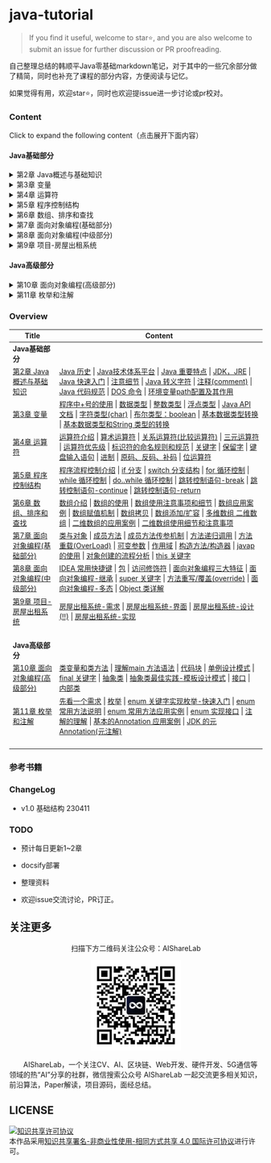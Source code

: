 # java-tutorial

> If you find it useful, welcome to star⭐, and you are also welcome to submit an issue for further discussion or PR proofreading.

自己整理总结的韩顺平Java零基础markdown笔记，对于其中的一些冗余部分做了精简，同时也补充了课程的部分内容，方便阅读与记忆。

如果觉得有用，欢迎star⭐，同时也欢迎提issue进一步讨论或pr校对。

### Content

Click to expand the following content（点击展开下面内容）

#### Java基础部分

<details> 
    <summary>第2章 Java概述与基础知识</summary>
 <ul>
<li><a href="https://github.com/timerring/java-tutorial/blob/main/ch02_java_overview.md#第2章-java概述与基础知识">第2章 Java概述与基础知识</a>
<ul>
<li><a href="https://github.com/timerring/java-tutorial/blob/main/ch02_java_overview.md#java-历史">Java 历史</a></li>
<li><a href="https://github.com/timerring/java-tutorial/blob/main/ch02_java_overview.md#java技术体系平台">Java技术体系平台</a></li>
<li><a href="https://github.com/timerring/java-tutorial/blob/main/ch02_java_overview.md#java-重要特点">Java 重要特点</a>
<ul>
<li><a href="https://github.com/timerring/java-tutorial/blob/main/ch02_java_overview.md#java-虚拟机jvm">Java 虚拟机 JVM</a></li>
</ul></li>
<li><a href="https://github.com/timerring/java-tutorial/blob/main/ch02_java_overview.md#jdkjre">JDK，JRE</a>
<ul>
<li><a href="https://github.com/timerring/java-tutorial/blob/main/ch02_java_overview.md#jdk-基本介绍">JDK 基本介绍</a></li>
<li><a href="https://github.com/timerring/java-tutorial/blob/main/ch02_java_overview.md#jre-基本介绍">JRE 基本介绍</a></li>
<li><a href="https://github.com/timerring/java-tutorial/blob/main/ch02_java_overview.md#jdkjre-和jvm-的包含关系">JDK、JRE 和JVM
的包含关系</a></li>
</ul></li>
<li><a href="https://github.com/timerring/java-tutorial/blob/main/ch02_java_overview.md#java-快速入门">Java 快速入门</a></li>
<li><a href="https://github.com/timerring/java-tutorial/blob/main/ch02_java_overview.md#注意细节">注意细节</a></li>
<li><a href="https://github.com/timerring/java-tutorial/blob/main/ch02_java_overview.md#java-转义字符">Java 转义字符</a>
<ul>
<li><a href="https://github.com/timerring/java-tutorial/blob/main/ch02_java_overview.md#java-常用的转义字符">Java 常用的转义字符</a></li>
</ul></li>
<li><a href="https://github.com/timerring/java-tutorial/blob/main/ch02_java_overview.md#注释comment">注释(comment)</a>
<ul>
<li><a href="https://github.com/timerring/java-tutorial/blob/main/ch02_java_overview.md#java-中的注释类型">Java 中的注释类型</a></li>
<li><a href="https://github.com/timerring/java-tutorial/blob/main/ch02_java_overview.md#关于文档注释">关于文档注释</a>
<ul>
<li><a href="https://github.com/timerring/java-tutorial/blob/main/ch02_java_overview.md#javadoc-常见标签">javadoc 常见标签</a></li>
</ul></li>
</ul></li>
<li><a href="https://github.com/timerring/java-tutorial/blob/main/ch02_java_overview.md#java-代码规范">Java 代码规范</a></li>
<li><a href="https://github.com/timerring/java-tutorial/blob/main/ch02_java_overview.md#dos-命令">DOS 命令</a>
<ul>
<li><a href="https://github.com/timerring/java-tutorial/blob/main/ch02_java_overview.md#dos-介绍">DOS 介绍</a></li>
<li><a href="https://github.com/timerring/java-tutorial/blob/main/ch02_java_overview.md#常用的dos-命令">常用的dos 命令</a></li>
</ul></li>
<li><a
href="https://github.com/timerring/java-tutorial/blob/main/ch02_java_overview.md#环境变量path配置及其作用">环境变量path配置及其作用</a></li>
</ul></li>
</ul></details>

<details> 
    <summary>第3章 变量</summary>
<ul>
<li><a href="https://github.com/timerring/java-tutorial/blob/main/ch03_variable.md#第3章-变量">第3章 变量</a>
<ul>
<li><a href="https://github.com/timerring/java-tutorial/blob/main/ch03_variable.md#程序中号的使用">程序中+号的使用</a></li>
<li><a href="https://github.com/timerring/java-tutorial/blob/main/ch03_variable.md#数据类型">数据类型</a></li>
<li><a href="https://github.com/timerring/java-tutorial/blob/main/ch03_variable.md#整数类型">整数类型</a>
<ul>
<li><a href="https://github.com/timerring/java-tutorial/blob/main/ch03_variable.md#整型的类型">整型的类型</a></li>
<li><a
href="https://github.com/timerring/java-tutorial/blob/main/ch03_variable.md#整型的使用细节intdetailjava">整型的使用细节IntDetail.java</a></li>
</ul></li>
<li><a href="https://github.com/timerring/java-tutorial/blob/main/ch03_variable.md#浮点类型">浮点类型</a>
<ul>
<li><a href="https://github.com/timerring/java-tutorial/blob/main/ch03_variable.md#浮点型的分类">浮点型的分类</a></li>
<li><a
href="https://github.com/timerring/java-tutorial/blob/main/ch03_variable.md#浮点型使用细节floatdetailjava">浮点型使用细节FloatDetail.java</a></li>
</ul></li>
<li><a href="https://github.com/timerring/java-tutorial/blob/main/ch03_variable.md#java-api-文档">Java API 文档</a></li>
<li><a href="https://github.com/timerring/java-tutorial/blob/main/ch03_variable.md#字符类型char">字符类型(char)</a>
<ul>
<li><a href="https://github.com/timerring/java-tutorial/blob/main/ch03_variable.md#字符类型使用细节">字符类型使用细节</a></li>
<li><a href="https://github.com/timerring/java-tutorial/blob/main/ch03_variable.md#字符本质探讨">字符本质探讨</a></li>
</ul></li>
<li><a href="https://github.com/timerring/java-tutorial/blob/main/ch03_variable.md#布尔类型boolean">布尔类型：boolean</a></li>
<li><a href="https://github.com/timerring/java-tutorial/blob/main/ch03_variable.md#基本数据类型转换">基本数据类型转换</a>
<ul>
<li><a href="https://github.com/timerring/java-tutorial/blob/main/ch03_variable.md#自动类型转换">自动类型转换</a></li>
<li><a href="https://github.com/timerring/java-tutorial/blob/main/ch03_variable.md#自动类型转换注意和细节">自动类型转换注意和细节</a></li>
<li><a href="https://github.com/timerring/java-tutorial/blob/main/ch03_variable.md#强制类型转换">强制类型转换</a></li>
</ul></li>
<li><a href="https://github.com/timerring/java-tutorial/blob/main/ch03_variable.md#基本数据类型和string-类型的转换">基本数据类型和String
类型的转换</a>
<ul>
<li><a href="https://github.com/timerring/java-tutorial/blob/main/ch03_variable.md#介绍和使用">介绍和使用</a></li>
<li><a href="https://github.com/timerring/java-tutorial/blob/main/ch03_variable.md#注意事项">注意事项</a></li>
</ul></li>
</ul></li>
</ul></details>

<details> 
    <summary>第4章 运算符</summary>
<ul>
<li><a href="https://github.com/timerring/java-tutorial/blob/main/ch04_operator.md#第4章-运算符">第4章 运算符</a>
<ul>
<li><a href="https://github.com/timerring/java-tutorial/blob/main/ch04_operator.md#运算符介绍">运算符介绍</a></li>
<li><a href="https://github.com/timerring/java-tutorial/blob/main/ch04_operator.md#算术运算符">算术运算符</a></li>
<li><a href="https://github.com/timerring/java-tutorial/blob/main/ch04_operator.md#关系运算符比较运算符">关系运算符(比较运算符)</a>
<ul>
<li><a href="https://github.com/timerring/java-tutorial/blob/main/ch04_operator.md#逻辑运算符">逻辑运算符</a></li>
<li><a href="https://github.com/timerring/java-tutorial/blob/main/ch04_operator.md#赋值运算符">赋值运算符</a>
<ul>
<li><a href="https://github.com/timerring/java-tutorial/blob/main/ch04_operator.md#赋值运算符的分类">赋值运算符的分类</a></li>
<li><a href="https://github.com/timerring/java-tutorial/blob/main/ch04_operator.md#赋值运算符特点">赋值运算符特点</a></li>
</ul></li>
</ul></li>
<li><a href="https://github.com/timerring/java-tutorial/blob/main/ch04_operator.md#三元运算符">三元运算符</a>
<ul>
<li><a href="https://github.com/timerring/java-tutorial/blob/main/ch04_operator.md#基本语法">基本语法</a></li>
<li><a href="https://github.com/timerring/java-tutorial/blob/main/ch04_operator.md#使用细节">使用细节</a></li>
</ul></li>
<li><a href="https://github.com/timerring/java-tutorial/blob/main/ch04_operator.md#运算符优先级">运算符优先级</a></li>
<li><a href="https://github.com/timerring/java-tutorial/blob/main/ch04_operator.md#标识符的命名规则和规范">标识符的命名规则和规范</a>
<ul>
<li><a href="https://github.com/timerring/java-tutorial/blob/main/ch04_operator.md#标识符命名规范">标识符命名规范</a></li>
</ul></li>
<li><a href="https://github.com/timerring/java-tutorial/blob/main/ch04_operator.md#关键字">关键字</a></li>
<li><a href="https://github.com/timerring/java-tutorial/blob/main/ch04_operator.md#保留字">保留字</a></li>
<li><a href="https://github.com/timerring/java-tutorial/blob/main/ch04_operator.md#键盘输入语句">键盘输入语句</a></li>
<li><a href="https://github.com/timerring/java-tutorial/blob/main/ch04_operator.md#进制">进制</a>
<ul>
<li><a href="https://github.com/timerring/java-tutorial/blob/main/ch04_operator.md#二进制转换成八进制">二进制转换成八进制</a></li>
<li><a href="https://github.com/timerring/java-tutorial/blob/main/ch04_operator.md#二进制转换成十六进制">二进制转换成十六进制</a></li>
<li><a href="https://github.com/timerring/java-tutorial/blob/main/ch04_operator.md#八进制转换成二进制">八进制转换成二进制</a></li>
<li><a href="https://github.com/timerring/java-tutorial/blob/main/ch04_operator.md#十六进制转换成二进制">十六进制转换成二进制</a></li>
</ul></li>
<li><a href="https://github.com/timerring/java-tutorial/blob/main/ch04_operator.md#原码反码补码">原码、反码、补码</a></li>
<li><a href="https://github.com/timerring/java-tutorial/blob/main/ch04_operator.md#位运算符">位运算符</a></li>
</ul></li>
</ul></details>

<details> 
    <summary>第5章 程序控制结构</summary>
<ul>
<li><a href="https://github.com/timerring/java-tutorial/blob/main/ch05_program_control_structure.md#第5章-程序控制结构">第5章 程序控制结构</a>
<ul>
<li><a href="https://github.com/timerring/java-tutorial/blob/main/ch05_program_control_structure.md#程序流程控制介绍">程序流程控制介绍</a></li>
<li><a href="https://github.com/timerring/java-tutorial/blob/main/ch05_program_control_structure.md#if-分支">if 分支</a></li>
<li><a href="https://github.com/timerring/java-tutorial/blob/main/ch05_program_control_structure.md#switch-分支结构">switch 分支结构</a></li>
<li><a href="https://github.com/timerring/java-tutorial/blob/main/ch05_program_control_structure.md#for-循环控制">for 循环控制</a></li>
<li><a href="https://github.com/timerring/java-tutorial/blob/main/ch05_program_control_structure.md#while-循环控制">while 循环控制</a></li>
<li><a href="https://github.com/timerring/java-tutorial/blob/main/ch05_program_control_structure.md#dowhile-循环控制">do..while 循环控制</a></li>
<li><a href="https://github.com/timerring/java-tutorial/blob/main/ch05_program_control_structure.md#跳转控制语句-break">跳转控制语句-break</a></li>
<li><a href="https://github.com/timerring/java-tutorial/blob/main/ch05_program_control_structure.md#跳转控制语句-continue">跳转控制语句-continue</a></li>
<li><a href="https://github.com/timerring/java-tutorial/blob/main/ch05_program_control_structure.md#跳转控制语句-return">跳转控制语句-return</a></li>
</ul></li>
</ul></details>

<details> 
    <summary>第6章 数组、排序和查找</summary>
<ul>
<li><a href="https://github.com/timerring/java-tutorial/blob/main/ch06_arrays_sort_and_search.md#第6章-数组排序和查找">第6章 数组、排序和查找</a>
<ul>
<li><a href="https://github.com/timerring/java-tutorial/blob/main/ch06_arrays_sort_and_search.md#数组介绍">数组介绍</a></li>
<li><a href="https://github.com/timerring/java-tutorial/blob/main/ch06_arrays_sort_and_search.md#数组的使用">数组的使用</a>
<ul>
<li><a
href="https://github.com/timerring/java-tutorial/blob/main/ch06_arrays_sort_and_search.md#使用方式1-动态初始化数组的定义">使用方式1-动态初始化数组的定义</a></li>
<li><a href="https://github.com/timerring/java-tutorial/blob/main/ch06_arrays_sort_and_search.md#使用方式2-动态初始化">使用方式2-动态初始化</a></li>
<li><a href="https://github.com/timerring/java-tutorial/blob/main/ch06_arrays_sort_and_search.md#使用方式3-静态初始化">使用方式3-静态初始化</a></li>
</ul></li>
<li><a href="https://github.com/timerring/java-tutorial/blob/main/ch06_arrays_sort_and_search.md#数组使用注意事项和细节">数组使用注意事项和细节</a></li>
<li><a href="https://github.com/timerring/java-tutorial/blob/main/ch06_arrays_sort_and_search.md#数组应用案例">数组应用案例</a></li>
<li><a href="https://github.com/timerring/java-tutorial/blob/main/ch06_arrays_sort_and_search.md#数组赋值机制">数组赋值机制</a></li>
<li><a href="https://github.com/timerring/java-tutorial/blob/main/ch06_arrays_sort_and_search.md#数组拷贝">数组拷贝</a></li>
<li><a href="https://github.com/timerring/java-tutorial/blob/main/ch06_arrays_sort_and_search.md#数组添加扩容">数组添加/扩容</a></li>
<li><a href="https://github.com/timerring/java-tutorial/blob/main/ch06_arrays_sort_and_search.md#多维数组-二维数组">多维数组 二维数组</a>
<ul>
<li><a href="https://github.com/timerring/java-tutorial/blob/main/ch06_arrays_sort_and_search.md#动态初始化1">动态初始化1</a></li>
<li><a href="https://github.com/timerring/java-tutorial/blob/main/ch06_arrays_sort_and_search.md#动态初始化2">动态初始化2</a></li>
<li><a href="https://github.com/timerring/java-tutorial/blob/main/ch06_arrays_sort_and_search.md#静态初始化">静态初始化</a></li>
</ul></li>
<li><a href="https://github.com/timerring/java-tutorial/blob/main/ch06_arrays_sort_and_search.md#二维数组的应用案例">二维数组的应用案例</a></li>
<li><a
href="https://github.com/timerring/java-tutorial/blob/main/ch06_arrays_sort_and_search.md#二维数组使用细节和注意事项">二维数组使用细节和注意事项</a></li>
</ul></li>
</ul></details>

<details> 
    <summary>第7章 面向对象编程(基础部分)</summary>
<ul>
<li><a href="https://github.com/timerring/java-tutorial/blob/main/ch07_oop_fundamentals.md#第7章-面向对象编程基础部分">第7章
面向对象编程(基础部分)</a>
<ul>
<li><a href="https://github.com/timerring/java-tutorial/blob/main/ch07_oop_fundamentals.md#类与对象">类与对象</a>
<ul>
<li><a href="https://github.com/timerring/java-tutorial/blob/main/ch07_oop_fundamentals.md#类和对象的区别和联系">类和对象的区别和联系</a></li>
<li><a href="https://github.com/timerring/java-tutorial/blob/main/ch07_oop_fundamentals.md#对象在内存中存在形式">对象在内存中存在形式!</a></li>
<li><a href="https://github.com/timerring/java-tutorial/blob/main/ch07_oop_fundamentals.md#属性成员变量字段">属性/成员变量/字段</a></li>
<li><a href="https://github.com/timerring/java-tutorial/blob/main/ch07_oop_fundamentals.md#如何创建对象">如何创建对象</a></li>
<li><a href="https://github.com/timerring/java-tutorial/blob/main/ch07_oop_fundamentals.md#如何访问属性">如何访问属性</a></li>
</ul></li>
<li><a href="https://github.com/timerring/java-tutorial/blob/main/ch07_oop_fundamentals.md#成员方法">成员方法</a>
<ul>
<li><a href="https://github.com/timerring/java-tutorial/blob/main/ch07_oop_fundamentals.md#方法的调用机制原理">方法的调用机制原理!</a></li>
<li><a href="https://github.com/timerring/java-tutorial/blob/main/ch07_oop_fundamentals.md#成员方法的好处">成员方法的好处</a></li>
<li><a href="https://github.com/timerring/java-tutorial/blob/main/ch07_oop_fundamentals.md#成员方法的定义">成员方法的定义</a></li>
</ul></li>
<li><a href="https://github.com/timerring/java-tutorial/blob/main/ch07_oop_fundamentals.md#成员方法传参机制">成员方法传参机制</a>
<ul>
<li><a href="https://github.com/timerring/java-tutorial/blob/main/ch07_oop_fundamentals.md#引用数据类型的传参机制">引用数据类型的传参机制</a></li>
<li><a
href="https://github.com/timerring/java-tutorial/blob/main/ch07_oop_fundamentals.md#成员方法返回类型是引用类型应用实例">成员方法返回类型是引用类型应用实例</a></li>
</ul></li>
<li><a href="https://github.com/timerring/java-tutorial/blob/main/ch07_oop_fundamentals.md#方法递归调用">方法递归调用</a>
<ul>
<li><a href="https://github.com/timerring/java-tutorial/blob/main/ch07_oop_fundamentals.md#方法递归调用-1">方法递归调用</a></li>
<li><a href="https://github.com/timerring/java-tutorial/blob/main/ch07_oop_fundamentals.md#递归重要规则">递归重要规则</a></li>
<li><a href="https://github.com/timerring/java-tutorial/blob/main/ch07_oop_fundamentals.md#递归调用应用实例-汉诺塔">递归调用应用实例-汉诺塔</a></li>
<li><a
href="https://github.com/timerring/java-tutorial/blob/main/ch07_oop_fundamentals.md#递归调用应用实例-八皇后问题">递归调用应用实例-八皇后问题</a></li>
</ul></li>
<li><a href="https://github.com/timerring/java-tutorial/blob/main/ch07_oop_fundamentals.md#方法重载overload">方法重载(OverLoad)</a>
<ul>
<li><a href="https://github.com/timerring/java-tutorial/blob/main/ch07_oop_fundamentals.md#基本介绍">基本介绍</a></li>
<li><a href="https://github.com/timerring/java-tutorial/blob/main/ch07_oop_fundamentals.md#重载的好处">重载的好处</a></li>
<li><a href="https://github.com/timerring/java-tutorial/blob/main/ch07_oop_fundamentals.md#注意事项和使用细节">注意事项和使用细节</a></li>
</ul></li>
<li><a href="https://github.com/timerring/java-tutorial/blob/main/ch07_oop_fundamentals.md#可变参数">可变参数</a>
<ul>
<li><a href="https://github.com/timerring/java-tutorial/blob/main/ch07_oop_fundamentals.md#基本概念">基本概念</a></li>
<li><a href="https://github.com/timerring/java-tutorial/blob/main/ch07_oop_fundamentals.md#基本语法">基本语法</a></li>
<li><a href="https://github.com/timerring/java-tutorial/blob/main/ch07_oop_fundamentals.md#注意事项和使用细节-1">注意事项和使用细节</a></li>
</ul></li>
<li><a href="https://github.com/timerring/java-tutorial/blob/main/ch07_oop_fundamentals.md#作用域">作用域</a>
<ul>
<li><a href="https://github.com/timerring/java-tutorial/blob/main/ch07_oop_fundamentals.md#基本使用">基本使用</a></li>
</ul></li>
<li><a href="https://github.com/timerring/java-tutorial/blob/main/ch07_oop_fundamentals.md#构造方法构造器">构造方法/构造器</a>
<ul>
<li><a href="https://github.com/timerring/java-tutorial/blob/main/ch07_oop_fundamentals.md#基本介绍-1">基本介绍</a></li>
<li><a href="https://github.com/timerring/java-tutorial/blob/main/ch07_oop_fundamentals.md#注意事项和使用细节-2">注意事项和使用细节</a></li>
</ul></li>
<li><a href="https://github.com/timerring/java-tutorial/blob/main/ch07_oop_fundamentals.md#javap的使用">javap的使用</a></li>
<li><a href="https://github.com/timerring/java-tutorial/blob/main/ch07_oop_fundamentals.md#对象创建的流程分析">对象创建的流程分析</a>
<ul>
<li><a href="https://github.com/timerring/java-tutorial/blob/main/ch07_oop_fundamentals.md#流程分析">流程分析!</a></li>
</ul></li>
<li><a href="https://github.com/timerring/java-tutorial/blob/main/ch07_oop_fundamentals.md#this-关键字">this 关键字</a>
<ul>
<li><a href="https://github.com/timerring/java-tutorial/blob/main/ch07_oop_fundamentals.md#深入理解this">深入理解this</a></li>
<li><a href="https://github.com/timerring/java-tutorial/blob/main/ch07_oop_fundamentals.md#this-的注意事项和使用细节">this 的注意事项和使用细节</a></li>
<li><a href="https://github.com/timerring/java-tutorial/blob/main/ch07_oop_fundamentals.md#this-的案例">this 的案例</a></li>
</ul></li>
</ul></li>
</ul></details>

<details> 
    <summary>第8章 面向对象编程(中级部分)</summary>
<ul>
<li><a href="https://github.com/timerring/java-tutorial/blob/main/ch08_opp_intermediate.md#idea-常用快捷键">IDEA 常用快捷键</a></li>
<li><a href="https://github.com/timerring/java-tutorial/blob/main/ch08_opp_intermediate.md#包">包</a>
<ul>
<li><a href="https://github.com/timerring/java-tutorial/blob/main/ch08_opp_intermediate.md#包的三大作用">包的三大作用</a></li>
<li><a href="https://github.com/timerring/java-tutorial/blob/main/ch08_opp_intermediate.md#包基本语法">包基本语法</a></li>
<li><a href="https://github.com/timerring/java-tutorial/blob/main/ch08_opp_intermediate.md#包的本质分析">包的本质分析</a></li>
<li><a href="https://github.com/timerring/java-tutorial/blob/main/ch08_opp_intermediate.md#包的命名">包的命名</a></li>
<li><a href="https://github.com/timerring/java-tutorial/blob/main/ch08_opp_intermediate.md#常用的包">常用的包</a></li>
<li><a href="https://github.com/timerring/java-tutorial/blob/main/ch08_opp_intermediate.md#如何引入包">如何引入包</a></li>
<li><a href="https://github.com/timerring/java-tutorial/blob/main/ch08_opp_intermediate.md#注意事项和使用细节">注意事项和使用细节</a></li>
</ul></li>
<li><a href="https://github.com/timerring/java-tutorial/blob/main/ch08_opp_intermediate.md#访问修饰符">访问修饰符</a>
<ul>
<li><a href="https://github.com/timerring/java-tutorial/blob/main/ch08_opp_intermediate.md#基本介绍">基本介绍</a></li>
<li><a href="https://github.com/timerring/java-tutorial/blob/main/ch08_opp_intermediate.md#访问修饰符的访问范围">访问修饰符的访问范围!</a></li>
<li><a href="https://github.com/timerring/java-tutorial/blob/main/ch08_opp_intermediate.md#使用的注意事项">使用的注意事项</a></li>
</ul></li>
<li><a href="https://github.com/timerring/java-tutorial/blob/main/ch08_opp_intermediate.md#面向对象编程三大特征">面向对象编程三大特征</a>
<ul>
<li><a href="https://github.com/timerring/java-tutorial/blob/main/ch08_opp_intermediate.md#基本介绍-1">基本介绍</a></li>
<li><a href="https://github.com/timerring/java-tutorial/blob/main/ch08_opp_intermediate.md#封装介绍">封装介绍</a></li>
<li><a href="https://github.com/timerring/java-tutorial/blob/main/ch08_opp_intermediate.md#封装的理解和好处">封装的理解和好处</a></li>
<li><a href="https://github.com/timerring/java-tutorial/blob/main/ch08_opp_intermediate.md#封装的实现步骤三步">封装的实现步骤(三步)</a></li>
<li><a href="https://github.com/timerring/java-tutorial/blob/main/ch08_opp_intermediate.md#快速入门案例">快速入门案例</a></li>
<li><a href="https://github.com/timerring/java-tutorial/blob/main/ch08_opp_intermediate.md#将构造器和setxxx-结合">将构造器和setXxx 结合</a></li>
</ul></li>
<li><a href="https://github.com/timerring/java-tutorial/blob/main/ch08_opp_intermediate.md#面向对象编程-继承">面向对象编程-继承</a>
<ul>
<li><a href="https://github.com/timerring/java-tutorial/blob/main/ch08_opp_intermediate.md#继承的基本语法">继承的基本语法</a></li>
<li><a href="https://github.com/timerring/java-tutorial/blob/main/ch08_opp_intermediate.md#继承的深入讨论细节问题">继承的深入讨论/细节问题</a></li>
<li><a href="https://github.com/timerring/java-tutorial/blob/main/ch08_opp_intermediate.md#继承的本质分析">继承的本质分析!</a></li>
</ul></li>
<li><a href="https://github.com/timerring/java-tutorial/blob/main/ch08_opp_intermediate.md#super-关键字">super 关键字</a>
<ul>
<li><a href="https://github.com/timerring/java-tutorial/blob/main/ch08_opp_intermediate.md#基本介绍-2">基本介绍</a></li>
<li><a href="https://github.com/timerring/java-tutorial/blob/main/ch08_opp_intermediate.md#基本语法">基本语法</a></li>
<li><a href="https://github.com/timerring/java-tutorial/blob/main/ch08_opp_intermediate.md#super-给编程带来的便利细节">super 给编程带来的便利/细节</a></li>
<li><a href="https://github.com/timerring/java-tutorial/blob/main/ch08_opp_intermediate.md#super-和this-的比较">super 和this 的比较</a></li>
</ul></li>
<li><a href="https://github.com/timerring/java-tutorial/blob/main/ch08_opp_intermediate.md#方法重写覆盖override">方法重写/覆盖(override)</a>
<ul>
<li><a href="https://github.com/timerring/java-tutorial/blob/main/ch08_opp_intermediate.md#注意事项和使用细节-1">注意事项和使用细节</a></li>
<li><a href="https://github.com/timerring/java-tutorial/blob/main/ch08_opp_intermediate.md#重写和重载比较">重写和重载比较!</a></li>
</ul></li>
<li><a href="https://github.com/timerring/java-tutorial/blob/main/ch08_opp_intermediate.md#面向对象编程-多态">面向对象编程-多态</a>
<ul>
<li><a href="https://github.com/timerring/java-tutorial/blob/main/ch08_opp_intermediate.md#多多种态状态基本介绍">多态基本介绍</a></li>
<li><a href="https://github.com/timerring/java-tutorial/blob/main/ch08_opp_intermediate.md#多态的具体体现">多态的具体体现</a>
<ul>
<li><a href="https://github.com/timerring/java-tutorial/blob/main/ch08_opp_intermediate.md#方法的多态">方法的多态</a></li>
<li><a href="https://github.com/timerring/java-tutorial/blob/main/ch08_opp_intermediate.md#对象的多态">对象的多态!</a></li>
</ul></li>
<li><a href="https://github.com/timerring/java-tutorial/blob/main/ch08_opp_intermediate.md#多态注意事项和细节讨论">多态注意事项和细节讨论</a>
<ul>
<li><a href="https://github.com/timerring/java-tutorial/blob/main/ch08_opp_intermediate.md#多态的向上转型">多态的向上转型</a></li>
<li><a href="https://github.com/timerring/java-tutorial/blob/main/ch08_opp_intermediate.md#多态向下转型">多态向下转型</a></li>
<li><a href="https://github.com/timerring/java-tutorial/blob/main/ch08_opp_intermediate.md#属性没有重写之说">属性没有重写之说</a></li>
<li><a href="https://github.com/timerring/java-tutorial/blob/main/ch08_opp_intermediate.md#instanceof-比较操作符">instanceOf 比较操作符</a></li>
</ul></li>
<li><a href="https://github.com/timerring/java-tutorial/blob/main/ch08_opp_intermediate.md#java-的动态绑定机制">java 的动态绑定机制!!</a></li>
<li><a href="https://github.com/timerring/java-tutorial/blob/main/ch08_opp_intermediate.md#多态的应用">多态的应用</a>
<ul>
<li><a href="https://github.com/timerring/java-tutorial/blob/main/ch08_opp_intermediate.md#多态数组">多态数组</a></li>
<li><a href="https://github.com/timerring/java-tutorial/blob/main/ch08_opp_intermediate.md#多态参数">多态参数</a></li>
</ul></li>
</ul></li>
<li><a href="https://github.com/timerring/java-tutorial/blob/main/ch08_opp_intermediate.md#object-类详解">Object 类详解</a>
<ul>
<li><a href="https://github.com/timerring/java-tutorial/blob/main/ch08_opp_intermediate.md#equals-方法">equals 方法</a>
<ul>
<li><a href="https://github.com/timerring/java-tutorial/blob/main/ch08_opp_intermediate.md#和equals-的对比">==和equals 的对比!!!!!</a></li>
</ul></li>
<li><a href="https://github.com/timerring/java-tutorial/blob/main/ch08_opp_intermediate.md#如何重写-equals-方法">如何重写 equals 方法</a></li>
<li><a href="https://github.com/timerring/java-tutorial/blob/main/ch08_opp_intermediate.md#hashcode-方法">hashCode 方法</a>
<ul>
<li><a href="https://github.com/timerring/java-tutorial/blob/main/ch08_opp_intermediate.md#总结">总结</a></li>
</ul></li>
<li><a href="https://github.com/timerring/java-tutorial/blob/main/ch08_opp_intermediate.md#tostring-方法">toString 方法</a></li>
<li><a href="https://github.com/timerring/java-tutorial/blob/main/ch08_opp_intermediate.md#finalize-方法">finalize 方法</a></li>
<li><a href="https://github.com/timerring/java-tutorial/blob/main/ch08_opp_intermediate.md#断点调试debug">断点调试(debug)</a></li>
<li><a href="https://github.com/timerring/java-tutorial/blob/main/ch08_opp_intermediate.md#断点调试介绍">断点调试介绍</a></li>
<li><a href="https://github.com/timerring/java-tutorial/blob/main/ch08_opp_intermediate.md#断点调试的快捷键">断点调试的快捷键</a></li>
<li><a href="https://github.com/timerring/java-tutorial/blob/main/ch08_opp_intermediate.md#idea-debug进入-jdk源码">Idea debug进入 Jdk源码</a></li>
<li><a href="https://github.com/timerring/java-tutorial/blob/main/ch08_opp_intermediate.md#项目-零钱通">项目-零钱通</a></li>
</ul></li>
</ul></li>
</ul></details>

<details> 
    <summary>第9章 项目-房屋出租系统</summary>
<ul>
<li><a href="#第9章-项目-房屋出租系统">第9章 项目-房屋出租系统</a>
<ul>
<li><a href="#房屋出租系统-需求">房屋出租系统-需求</a></li>
<li><a href="#房屋出租系统-界面">房屋出租系统-界面</a>
<ul>
<li><a href="#项目界面--主菜单">项目界面- 主菜单</a></li>
<li><a href="#项目界面--新增房源">项目界面- 新增房源</a></li>
<li><a href="#项目界面--查找房源">项目界面- 查找房源</a></li>
<li><a href="#项目界面--删除房源">项目界面- 删除房源</a></li>
<li><a href="#项目界面--修改房源">项目界面- 修改房源</a></li>
<li><a href="#项目界面--房屋列表">项目界面- 房屋列表</a></li>
<li><a href="#项目界面--退出系统">项目界面- 退出系统</a></li>
</ul></li>
<li><a href="#房屋出租系统-设计">房屋出租系统-设计(!!)</a></li>
<li><a href="#房屋出租系统-实现">房屋出租系统-实现</a>
<ul>
<li><a href="#项目功能实现-完成house-类">项目功能实现-完成House
类</a></li>
<li><a
href="#项目功能实现-显示主菜单和完成退出软件功能">项目功能实现-显示主菜单和完成退出软件功能</a></li>
<li><a
href="#项目功能实现-完成显示房屋列表的功能">项目功能实现-完成显示房屋列表的功能</a></li>
<li><a
href="#项目功能实现-添加房屋信息的功能">项目功能实现-添加房屋信息的功能</a></li>
<li><a
href="#项目功能实现-完成删除房屋信息的功能">项目功能实现-完成删除房屋信息的功能</a></li>
<li><a
href="#项目功能实现-完善退出确认功能">项目功能实现-完善退出确认功能</a></li>
<li><a
href="#项目功能实现-完成根据id查找房屋信息的功能">项目功能实现-完成根据id查找房屋信息的功能</a></li>
<li><a
href="#项目功能实现-完成修改房屋信息的功能">项目功能实现-完成修改房屋信息的功能</a></li>
</ul></li>
</ul></li>
</ul></details>

#### Java高级部分

<details> 
    <summary>第10章 面向对象编程(高级部分)</summary>
<ul>
<li><a href="https://github.com/timerring/java-tutorial/blob/main/ch10_oop_advanced.md#类变量和类方法">类变量和类方法</a>
<ul>
<li><a href="https://github.com/timerring/java-tutorial/blob/main/ch10_oop_advanced.md#类变量-提出问题">类变量-提出问题</a></li>
<li><a href="https://github.com/timerring/java-tutorial/blob/main/ch10_oop_advanced.md#类变量内存布局">类变量内存布局</a></li>
<li><a href="https://github.com/timerring/java-tutorial/blob/main/ch10_oop_advanced.md#什么是类变量">什么是类变量</a></li>
<li><a href="https://github.com/timerring/java-tutorial/blob/main/ch10_oop_advanced.md#如何定义类变量">如何定义类变量</a></li>
<li><a href="https://github.com/timerring/java-tutorial/blob/main/ch10_oop_advanced.md#如何访问类变量">如何访问类变量</a></li>
<li><a href="https://github.com/timerring/java-tutorial/blob/main/ch10_oop_advanced.md#类变量使用注意事项">类变量使用注意事项</a></li>
<li><a href="https://github.com/timerring/java-tutorial/blob/main/ch10_oop_advanced.md#类方法基本介绍">类方法基本介绍</a></li>
<li><a href="https://github.com/timerring/java-tutorial/blob/main/ch10_oop_advanced.md#类方法的调用">类方法的调用</a></li>
<li><a href="https://github.com/timerring/java-tutorial/blob/main/ch10_oop_advanced.md#类方法经典的使用场景">类方法经典的使用场景</a></li>
<li><a
href="https://github.com/timerring/java-tutorial/blob/main/ch10_oop_advanced.md#类方法使用注意事项和细节讨论">类方法使用注意事项和细节讨论</a></li>
</ul></li>
<li><a href="https://github.com/timerring/java-tutorial/blob/main/ch10_oop_advanced.md#理解main-方法语法">理解main 方法语法</a>
<ul>
<li><a href="https://github.com/timerring/java-tutorial/blob/main/ch10_oop_advanced.md#深入理解main-方法">深入理解main 方法</a></li>
<li><a href="https://github.com/timerring/java-tutorial/blob/main/ch10_oop_advanced.md#特别提示">特别提示</a></li>
</ul></li>
<li><a href="https://github.com/timerring/java-tutorial/blob/main/ch10_oop_advanced.md#代码块">代码块</a>
<ul>
<li><a href="https://github.com/timerring/java-tutorial/blob/main/ch10_oop_advanced.md#基本介绍">基本介绍</a></li>
<li><a href="https://github.com/timerring/java-tutorial/blob/main/ch10_oop_advanced.md#基本语法">基本语法</a></li>
<li><a href="https://github.com/timerring/java-tutorial/blob/main/ch10_oop_advanced.md#代码块的好处和案例演示">代码块的好处和案例演示</a></li>
<li><a
href="https://github.com/timerring/java-tutorial/blob/main/ch10_oop_advanced.md#代码块使用注意事项和细节讨论">代码块使用注意事项和细节讨论!!!</a></li>
</ul></li>
<li><a href="https://github.com/timerring/java-tutorial/blob/main/ch10_oop_advanced.md#单例设计模式">单例设计模式</a>
<ul>
<li><a href="https://github.com/timerring/java-tutorial/blob/main/ch10_oop_advanced.md#什么是设计模式">什么是设计模式</a></li>
<li><a href="https://github.com/timerring/java-tutorial/blob/main/ch10_oop_advanced.md#什么是单例模式">什么是单例模式</a>
<ul>
<li><a href="https://github.com/timerring/java-tutorial/blob/main/ch10_oop_advanced.md#饿汉式">饿汉式</a></li>
<li><a href="https://github.com/timerring/java-tutorial/blob/main/ch10_oop_advanced.md#懒汉式">懒汉式</a></li>
<li><a href="https://github.com/timerring/java-tutorial/blob/main/ch10_oop_advanced.md#比较">比较</a></li>
</ul></li>
</ul></li>
<li><a href="https://github.com/timerring/java-tutorial/blob/main/ch10_oop_advanced.md#final-关键字">final 关键字</a>
<ul>
<li><a href="https://github.com/timerring/java-tutorial/blob/main/ch10_oop_advanced.md#基本介绍-1">基本介绍</a></li>
<li><a href="https://github.com/timerring/java-tutorial/blob/main/ch10_oop_advanced.md#final-使用注意事项和细节讨论">final
使用注意事项和细节讨论</a></li>
</ul></li>
<li><a href="https://github.com/timerring/java-tutorial/blob/main/ch10_oop_advanced.md#抽象类">抽象类</a>
<ul>
<li><a href="https://github.com/timerring/java-tutorial/blob/main/ch10_oop_advanced.md#引出">引出</a></li>
<li><a href="https://github.com/timerring/java-tutorial/blob/main/ch10_oop_advanced.md#抽象类的介绍">抽象类的介绍</a></li>
<li><a
href="https://github.com/timerring/java-tutorial/blob/main/ch10_oop_advanced.md#抽象类使用的注意事项和细节讨论">抽象类使用的注意事项和细节讨论</a></li>
</ul></li>
<li><a
href="https://github.com/timerring/java-tutorial/blob/main/ch10_oop_advanced.md#抽象类最佳实践-模板设计模式">抽象类最佳实践-模板设计模式</a>
<ul>
<li><a href="https://github.com/timerring/java-tutorial/blob/main/ch10_oop_advanced.md#基本介绍-2">基本介绍</a></li>
<li><a
href="https://github.com/timerring/java-tutorial/blob/main/ch10_oop_advanced.md#模板设计模式能解决的问题">模板设计模式能解决的问题</a></li>
<li><a href="https://github.com/timerring/java-tutorial/blob/main/ch10_oop_advanced.md#最佳实践">最佳实践</a></li>
</ul></li>
<li><a href="https://github.com/timerring/java-tutorial/blob/main/ch10_oop_advanced.md#接口">接口</a>
<ul>
<li><a href="https://github.com/timerring/java-tutorial/blob/main/ch10_oop_advanced.md#基本介绍-3">基本介绍</a></li>
<li><a href="https://github.com/timerring/java-tutorial/blob/main/ch10_oop_advanced.md#深入讨论">深入讨论</a></li>
<li><a href="https://github.com/timerring/java-tutorial/blob/main/ch10_oop_advanced.md#注意事项和细节">注意事项和细节</a></li>
<li><a href="https://github.com/timerring/java-tutorial/blob/main/ch10_oop_advanced.md#实现接口vs继承类">实现接口VS继承类</a></li>
<li><a href="https://github.com/timerring/java-tutorial/blob/main/ch10_oop_advanced.md#接口的多态特性">接口的多态特性</a></li>
</ul></li>
<li><a href="https://github.com/timerring/java-tutorial/blob/main/ch10_oop_advanced.md#内部类">内部类</a>
<ul>
<li><a href="https://github.com/timerring/java-tutorial/blob/main/ch10_oop_advanced.md#基本介绍-4">基本介绍</a></li>
<li><a href="https://github.com/timerring/java-tutorial/blob/main/ch10_oop_advanced.md#基本语法-1">基本语法</a></li>
<li><a href="https://github.com/timerring/java-tutorial/blob/main/ch10_oop_advanced.md#内部类的分类">内部类的分类</a></li>
<li><a href="https://github.com/timerring/java-tutorial/blob/main/ch10_oop_advanced.md#局部内部类的使用">局部内部类的使用</a></li>
<li><a href="https://github.com/timerring/java-tutorial/blob/main/ch10_oop_advanced.md#匿名内部类的使用">匿名内部类的使用!!!!!</a></li>
<li><a href="https://github.com/timerring/java-tutorial/blob/main/ch10_oop_advanced.md#匿名内部类的最佳实践">匿名内部类的最佳实践</a></li>
<li><a href="https://github.com/timerring/java-tutorial/blob/main/ch10_oop_advanced.md#成员内部类的使用">成员内部类的使用</a></li>
<li><a href="https://github.com/timerring/java-tutorial/blob/main/ch10_oop_advanced.md#静态内部类的使用">静态内部类的使用</a></li>
<li><a href="https://github.com/timerring/java-tutorial/blob/main/ch10_oop_advanced.md#课堂测试题">课堂测试题</a></li>
</ul></li>
</ul></li>
</ul></details>

<details> 
    <summary>第11章 枚举和注解</summary>
<ul>
<li><a href="https://github.com/timerring/java-tutorial/blob/main/ch11_enum_and_annotation.md#第11章-枚举和注解">第11章 枚举和注解</a>
<ul>
<li><a href="https://github.com/timerring/java-tutorial/blob/main/ch11_enum_and_annotation.md#先看一个需求">先看一个需求</a></li>
<li><a href="https://github.com/timerring/java-tutorial/blob/main/ch11_enum_and_annotation.md#枚举">枚举</a>
<ul>
<li><a href="https://github.com/timerring/java-tutorial/blob/main/ch11_enum_and_annotation.md#枚举的二种实现方式">枚举的二种实现方式</a></li>
<li><a
href="https://github.com/timerring/java-tutorial/blob/main/ch11_enum_and_annotation.md#自定义类实现枚举-应用案例">自定义类实现枚举-应用案例</a></li>
</ul></li>
<li><a href="https://github.com/timerring/java-tutorial/blob/main/ch11_enum_and_annotation.md#enum-关键字实现枚举-快速入门">enum 关键字实现枚举-快速入门</a>
<ul>
<li><a href="https://github.com/timerring/java-tutorial/blob/main/ch11_enum_and_annotation.md#enum-关键字实现枚举注意事项">enum 关键字实现枚举注意事项</a></li>
</ul></li>
<li><a href="https://github.com/timerring/java-tutorial/blob/main/ch11_enum_and_annotation.md#enum-常用方法说明">enum 常用方法说明</a></li>
<li><a href="https://github.com/timerring/java-tutorial/blob/main/ch11_enum_and_annotation.md#enum-常用方法应用实例">enum 常用方法应用实例</a></li>
<li><a href="https://github.com/timerring/java-tutorial/blob/main/ch11_enum_and_annotation.md#enum-实现接口">enum 实现接口</a></li>
<li><a href="https://github.com/timerring/java-tutorial/blob/main/ch11_enum_and_annotation.md#注解的理解">注解的理解</a>
<ul>
<li><a href="https://github.com/timerring/java-tutorial/blob/main/ch11_enum_and_annotation.md#基本的annotation-介绍">基本的Annotation 介绍</a></li>
</ul></li>
<li><a href="https://github.com/timerring/java-tutorial/blob/main/ch11_enum_and_annotation.md#基本的annotation-应用案例">基本的Annotation 应用案例</a>
<ul>
<li><a href="https://github.com/timerring/java-tutorial/blob/main/ch11_enum_and_annotation.md#override"><span class="citation"
data-cites="Override">@Override</span></a></li>
<li><a href="https://github.com/timerring/java-tutorial/blob/main/ch11_enum_and_annotation.md#deprecated"><span class="citation"
data-cites="Deprecated">@Deprecated</span></a></li>
<li><a href="https://github.com/timerring/java-tutorial/blob/main/ch11_enum_and_annotation.md#suppresswarnings"><span class="citation"
data-cites="SuppressWarnings">@SuppressWarnings</span></a>
<ul>
<li><a href="https://github.com/timerring/java-tutorial/blob/main/ch11_enum_and_annotation.md#属性介绍以及说明">属性介绍以及说明</a></li>
</ul></li>
</ul></li>
<li><a href="https://github.com/timerring/java-tutorial/blob/main/ch11_enum_and_annotation.md#jdk-的元annotation元注解">JDK 的元Annotation(元注解)</a>
<ul>
<li><a href="https://github.com/timerring/java-tutorial/blob/main/ch11_enum_and_annotation.md#元注解的种类">元注解的种类</a></li>
<li><a href="https://github.com/timerring/java-tutorial/blob/main/ch11_enum_and_annotation.md#retention"><span class="citation"
data-cites="Retention">@Retention</span></a></li>
<li><a href="https://github.com/timerring/java-tutorial/blob/main/ch11_enum_and_annotation.md#target"><span class="citation"
data-cites="Target">@Target</span></a></li>
<li><a href="https://github.com/timerring/java-tutorial/blob/main/ch11_enum_and_annotation.md#documented"><span class="citation"
data-cites="Documented">@Documented</span></a></li>
<li><a href="https://github.com/timerring/java-tutorial/blob/main/ch11_enum_and_annotation.md#inherited"><span class="citation"
data-cites="Inherited">@Inherited</span></a></li>
</ul></li>
</ul></li>
</ul></details>



### Overview

| Title                                                        | Content                                                      |
| ------------------------------------------------------------ | ------------------------------------------------------------ |
| **Java基础部分**                                             |                                                              |
| [第2章 Java概述与基础知识](https://github.com/timerring/java-tutorial/blob/main/ch02_java_overview.md#第2章-java概述与基础知识) | [Java 历史](https://github.com/timerring/java-tutorial/blob/main/ch02_java_overview.md#java-历史)   \|   [Java技术体系平台](https://github.com/timerring/java-tutorial/blob/main/ch02_java_overview.md#java技术体系平台)   \|   [Java 重要特点](https://github.com/timerring/java-tutorial/blob/main/ch02_java_overview.md#java-重要特点)   \|   [JDK，JRE](https://github.com/timerring/java-tutorial/blob/main/ch02_java_overview.md#jdkjre)   \|   [Java 快速入门](https://github.com/timerring/java-tutorial/blob/main/ch02_java_overview.md#java-快速入门)   \|   [注意细节](https://github.com/timerring/java-tutorial/blob/main/ch02_java_overview.md#注意细节)   \|   [Java 转义字符](https://github.com/timerring/java-tutorial/blob/main/ch02_java_overview.md#java-转义字符)   \|   [注释(comment)](https://github.com/timerring/java-tutorial/blob/main/ch02_java_overview.md#注释comment)   \|   [Java 代码规范](https://github.com/timerring/java-tutorial/blob/main/ch02_java_overview.md#java-代码规范)   \|   [DOS 命令](https://github.com/timerring/java-tutorial/blob/main/ch02_java_overview.md#dos-命令)   \|   [环境变量path配置及其作用](https://github.com/timerring/java-tutorial/blob/main/ch02_java_overview.md#环境变量path配置及其作用) |
| [第3章 变量](https://github.com/timerring/java-tutorial/blob/main/ch03_variable.md#第3章-变量) | [程序中+号的使用](https://github.com/timerring/java-tutorial/blob/main/ch03_variable.md#程序中号的使用)   \|  [数据类型](https://github.com/timerring/java-tutorial/blob/main/ch03_variable.md#数据类型)  \|  [整数类型](https://github.com/timerring/java-tutorial/blob/main/ch03_variable.md#整数类型)  \|  [浮点类型](https://github.com/timerring/java-tutorial/blob/main/ch03_variable.md#浮点类型)  \|  [Java API 文档](https://github.com/timerring/java-tutorial/blob/main/ch03_variable.md#java-api-文档)  \|  [字符类型(char)](https://github.com/timerring/java-tutorial/blob/main/ch03_variable.md#字符类型char)  \|  [布尔类型：boolean](https://github.com/timerring/java-tutorial/blob/main/ch03_variable.md#布尔类型boolean)  \|  [基本数据类型转换](https://github.com/timerring/java-tutorial/blob/main/ch03_variable.md#基本数据类型转换)  \|    [ 基本数据类型和String 类型的转换](https://github.com/timerring/java-tutorial/blob/main/ch03_variable.md#基本数据类型和string-类型的转换) |
| [第4章 运算符](https://github.com/timerring/java-tutorial/blob/main/ch04_operator.md#第4章-运算符) | [运算符介绍](https://github.com/timerring/java-tutorial/blob/main/ch04_operator.md#运算符介绍)  \|  [算术运算符](https://github.com/timerring/java-tutorial/blob/main/ch04_operator.md#算术运算符)  \|  [关系运算符(比较运算符)](https://github.com/timerring/java-tutorial/blob/main/ch04_operator.md#关系运算符比较运算符)  \|  [三元运算符](https://github.com/timerring/java-tutorial/blob/main/ch04_operator.md#三元运算符)  \|  [运算符优先级](https://github.com/timerring/java-tutorial/blob/main/ch04_operator.md#运算符优先级)  \|  [标识符的命名规则和规范](https://github.com/timerring/java-tutorial/blob/main/ch04_operator.md#标识符的命名规则和规范)  \|  [关键字](https://github.com/timerring/java-tutorial/blob/main/ch04_operator.md#关键字)  \|  [保留字](https://github.com/timerring/java-tutorial/blob/main/ch04_operator.md#保留字)  \|  [键盘输入语句](https://github.com/timerring/java-tutorial/blob/main/ch04_operator.md#键盘输入语句)  \|  [进制](https://github.com/timerring/java-tutorial/blob/main/ch04_operator.md#进制)  \|  [原码、反码、补码](https://github.com/timerring/java-tutorial/blob/main/ch04_operator.md#原码反码补码)  \|  [位运算符](https://github.com/timerring/java-tutorial/blob/main/ch04_operator.md#位运算符) |
| [第5章 程序控制结构](https://github.com/timerring/java-tutorial/blob/main/ch05_program_control_structure.md#第5章-程序控制结构) | [程序流程控制介绍](https://github.com/timerring/java-tutorial/blob/main/ch05_program_control_structure.md#程序流程控制介绍)   \|   [if 分支](https://github.com/timerring/java-tutorial/blob/main/ch05_program_control_structure.md#if-分支)   \|   [switch 分支结构](https://github.com/timerring/java-tutorial/blob/main/ch05_program_control_structure.md#switch-分支结构)   \|   [for 循环控制](https://github.com/timerring/java-tutorial/blob/main/ch05_program_control_structure.md#for-循环控制)   \|   [while 循环控制](https://github.com/timerring/java-tutorial/blob/main/ch05_program_control_structure.md#while-循环控制)   \|   [do..while 循环控制](https://github.com/timerring/java-tutorial/blob/main/ch05_program_control_structure.md#dowhile-循环控制)   \|   [跳转控制语句-break](https://github.com/timerring/java-tutorial/blob/main/ch05_program_control_structure.md#跳转控制语句-break)   \|   [跳转控制语句-continue](https://github.com/timerring/java-tutorial/blob/main/ch05_program_control_structure.md#跳转控制语句-continue)   \|   [跳转控制语句-return](https://github.com/timerring/java-tutorial/blob/main/ch05_program_control_structure.md#跳转控制语句-return) |
| [第6章 数组、排序和查找](https://github.com/timerring/java-tutorial/blob/main/ch06_arrays_sort_and_search.md#第6章-数组排序和查找) | [数组介绍](https://github.com/timerring/java-tutorial/blob/main/ch06_arrays_sort_and_search.md#数组介绍)   \|   [数组的使用](https://github.com/timerring/java-tutorial/blob/main/ch06_arrays_sort_and_search.md#数组的使用)   \|   [数组使用注意事项和细节](https://github.com/timerring/java-tutorial/blob/main/ch06_arrays_sort_and_search.md#数组使用注意事项和细节)   \|   [数组应用案例](https://github.com/timerring/java-tutorial/blob/main/ch06_arrays_sort_and_search.md#数组应用案例)   \|   [数组赋值机制](https://github.com/timerring/java-tutorial/blob/main/ch06_arrays_sort_and_search.md#数组赋值机制)   \|   [数组拷贝](https://github.com/timerring/java-tutorial/blob/main/ch06_arrays_sort_and_search.md#数组拷贝)   \|   [数组添加/扩容](https://github.com/timerring/java-tutorial/blob/main/ch06_arrays_sort_and_search.md#数组添加扩容)   \|   [多维数组 二维数组](https://github.com/timerring/java-tutorial/blob/main/ch06_arrays_sort_and_search.md#多维数组-二维数组)   \|   [二维数组的应用案例](https://github.com/timerring/java-tutorial/blob/main/ch06_arrays_sort_and_search.md#二维数组的应用案例)   \|   [二维数组使用细节和注意事项](https://github.com/timerring/java-tutorial/blob/main/ch06_arrays_sort_and_search.md#二维数组使用细节和注意事项) |
| [第7章 面向对象编程(基础部分)](https://github.com/timerring/java-tutorial/blob/main/ch07_oop_fundamentals.md#第7章-面向对象编程基础部分) | [类与对象](https://github.com/timerring/java-tutorial/blob/main/ch07_oop_fundamentals.md#类与对象)   \|   [成员方法](https://github.com/timerring/java-tutorial/blob/main/ch07_oop_fundamentals.md#成员方法)   \|   [成员方法传参机制](https://github.com/timerring/java-tutorial/blob/main/ch07_oop_fundamentals.md#成员方法传参机制)   \|   [方法递归调用](https://github.com/timerring/java-tutorial/blob/main/ch07_oop_fundamentals.md#方法递归调用)   \|   [方法重载(OverLoad)](https://github.com/timerring/java-tutorial/blob/main/ch07_oop_fundamentals.md#方法重载overload)   \|   [可变参数](https://github.com/timerring/java-tutorial/blob/main/ch07_oop_fundamentals.md#可变参数)   \|   [作用域](https://github.com/timerring/java-tutorial/blob/main/ch07_oop_fundamentals.md#作用域)   \|   [构造方法/构造器](https://github.com/timerring/java-tutorial/blob/main/ch07_oop_fundamentals.md#构造方法构造器)   \|   [javap的使用](https://github.com/timerring/java-tutorial/blob/main/ch07_oop_fundamentals.md#javap的使用)   \|   [对象创建的流程分析](https://github.com/timerring/java-tutorial/blob/main/ch07_oop_fundamentals.md#对象创建的流程分析)   \|   [this 关键字](https://github.com/timerring/java-tutorial/blob/main/ch07_oop_fundamentals.md#this-关键字) |
| [第8章 面向对象编程(中级部分)](https://github.com/timerring/java-tutorial/blob/main/ch08_opp_intermediate.md#第8章-面向对象编程中级部分) | [IDEA 常用快捷键](https://github.com/timerring/java-tutorial/blob/main/ch08_opp_intermediate.md#idea-常用快捷键)   \|   [包](https://github.com/timerring/java-tutorial/blob/main/ch08_opp_intermediate.md#包)   \|   [访问修饰符](https://github.com/timerring/java-tutorial/blob/main/ch08_opp_intermediate.md#访问修饰符)   \|   [面向对象编程三大特征](https://github.com/timerring/java-tutorial/blob/main/ch08_opp_intermediate.md#面向对象编程三大特征)   \|   [面向对象编程-继承](https://github.com/timerring/java-tutorial/blob/main/ch08_opp_intermediate.md#面向对象编程-继承)   \|   [super 关键字](https://github.com/timerring/java-tutorial/blob/main/ch08_opp_intermediate.md#super-关键字)   \|   [方法重写/覆盖(override)](https://github.com/timerring/java-tutorial/blob/main/ch08_opp_intermediate.md#方法重写覆盖override)   \|   [面向对象编程-多态](https://github.com/timerring/java-tutorial/blob/main/ch08_opp_intermediate.md#面向对象编程-多态)   \|   [Object 类详解](https://github.com/timerring/java-tutorial/blob/main/ch08_opp_intermediate.md#object-类详解) |
| [第9章 项目-房屋出租系统](https://github.com/timerring/java-tutorial/blob/main/ch09_house_rental_system.md#第9章-项目-房屋出租系统) | [房屋出租系统-需求](https://github.com/timerring/java-tutorial/blob/main/ch09_house_rental_system.md#房屋出租系统-需求)   \|   [房屋出租系统-界面](https://github.com/timerring/java-tutorial/blob/main/ch09_house_rental_system.md#房屋出租系统-界面)   \|   [房屋出租系统-设计(!!)](https://github.com/timerring/java-tutorial/blob/main/ch09_house_rental_system.md#房屋出租系统-设计)   \|   [房屋出租系统-实现](https://github.com/timerring/java-tutorial/blob/main/ch09_house_rental_system.md#房屋出租系统-实现) |
| &emsp;                                                       | &emsp;                                                       |
| **Java高级部分**                                             |                                                              |
| [第10章 面向对象编程(高级部分)](https://github.com/timerring/java-tutorial/blob/main/ch10_oop_advanced.md#第10章-面向对象编程高级部分) | [类变量和类方法](https://github.com/timerring/java-tutorial/blob/main/ch10_oop_advanced.md#类变量和类方法)   \|   [理解main 方法语法](https://github.com/timerring/java-tutorial/blob/main/ch10_oop_advanced.md#理解main-方法语法)    \|   [代码块](https://github.com/timerring/java-tutorial/blob/main/ch10_oop_advanced.md#代码块)   \|   [单例设计模式](https://github.com/timerring/java-tutorial/blob/main/ch10_oop_advanced.md#单例设计模式)   \|   [final 关键字](https://github.com/timerring/java-tutorial/blob/main/ch10_oop_advanced.md#final-关键字)   \|   [抽象类](https://github.com/timerring/java-tutorial/blob/main/ch10_oop_advanced.md#抽象类)   \|   [抽象类最佳实践-模板设计模式](https://github.com/timerring/java-tutorial/blob/main/ch10_oop_advanced.md#抽象类最佳实践-模板设计模式)   \|   [接口](https://github.com/timerring/java-tutorial/blob/main/ch10_oop_advanced.md#接口)   \|   [内部类](https://github.com/timerring/java-tutorial/blob/main/ch10_oop_advanced.md#内部类) |
| [第11章 枚举和注解](https://github.com/timerring/java-tutorial/blob/main/ch11_enum_and_annotation.md#第11章-枚举和注解) | [先看一个需求](https://github.com/timerring/java-tutorial/blob/main/ch11_enum_and_annotation.md#先看一个需求)   \|   [枚举](https://github.com/timerring/java-tutorial/blob/main/ch11_enum_and_annotation.md#枚举)   \|   [enum 关键字实现枚举-快速入门](https://github.com/timerring/java-tutorial/blob/main/ch11_enum_and_annotation.md#enum-关键字实现枚举-快速入门)   \|   [enum 常用方法说明](https://github.com/timerring/java-tutorial/blob/main/ch11_enum_and_annotation.md#enum-常用方法说明)   \|   [enum 常用方法应用实例](https://github.com/timerring/java-tutorial/blob/main/ch11_enum_and_annotation.md#enum-常用方法应用实例)   \|   [enum 实现接口](https://github.com/timerring/java-tutorial/blob/main/ch11_enum_and_annotation.md#enum-实现接口)   \|   [注解的理解](https://github.com/timerring/java-tutorial/blob/main/ch11_enum_and_annotation.md#注解的理解)   \|   [基本的Annotation 应用案例](https://github.com/timerring/java-tutorial/blob/main/ch11_enum_and_annotation.md#基本的annotation-应用案例)   \|   [JDK 的元Annotation(元注解)](https://github.com/timerring/java-tutorial/blob/main/ch11_enum_and_annotation.md#jdk-的元annotation元注解) |
| &emsp;                                                       | &emsp;                                                       |



### 参考书籍

### ChangeLog

- v1.0 基础结构 230411

### TODO

- 预计每日更新1~2章

- docsify部署

- 整理资料

- 欢迎issue交流讨论，PR订正。

## 关注更多

<div align=center>
<p>扫描下方二维码关注公众号：AIShareLab</p>
<img src="resources/qrcode.jpg" width = "180" height = "180">
</div>

&emsp;&emsp;AIShareLab，一个关注CV、AI、区块链、Web开发、硬件开发、5G通信等领域的热“AI”分享的社群，微信搜索公众号 AIShareLab 一起交流更多相关知识，前沿算法，Paper解读，项目源码，面经总结。﻿

## LICENSE

<a rel="license" href="http://creativecommons.org/licenses/by-nc-sa/4.0/"><img alt="知识共享许可协议" style="border-width:0" src="https://img.shields.io/badge/license-CC BY--NC--SA 4.0-lightgrey" /></a><br />本作品采用<a rel="license" href="http://creativecommons.org/licenses/by-nc-sa/4.0/">知识共享署名-非商业性使用-相同方式共享 4.0 国际许可协议</a>进行许可。

